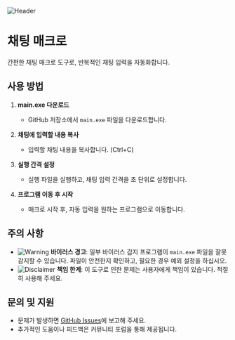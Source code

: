 ![Header](https://capsule-render.vercel.app/api?type=rect&color=auto&height=200&section=header&text=채팅%20매크로&fontSize=80&animation=fadeIn&fontAlignY=50)


# 채팅 매크로

간편한 채팅 매크로 도구로, 반복적인 채팅 입력을 자동화합니다.

## 사용 방법

1. **main.exe 다운로드**
    - GitHub 저장소에서 `main.exe` 파일을 다운로드합니다.

2. **채팅에 입력할 내용 복사**
    - 입력할 채팅 내용을 복사합니다. (Ctrl+C)

3. **실행 간격 설정**
    - 실행 파일을 실행하고, 채팅 입력 간격을 초 단위로 설정합니다.

4. **프로그램 이동 후 시작**
    - 매크로 시작 후, 자동 입력을 원하는 프로그램으로 이동합니다.

## 주의 사항

- ![Warning](https://img.shields.io/badge/-Warning-F44336?style=flat-square&logo=warning&logoColor=white) **바이러스 경고**: 일부 바이러스 감지 프로그램이 `main.exe` 파일을 잘못 감지할 수 있습니다. 파일이 안전한지 확인하고, 필요한 경우 예외 설정을 하십시오.
- ![Disclaimer](https://img.shields.io/badge/-Disclaimer-FFC107?style=flat-square&logo=disclaimer&logoColor=white) **책임 한계**: 이 도구로 인한 문제는 사용자에게 책임이 있습니다. 적절히 사용해 주세요.

## 문의 및 지원

- 문제가 발생하면 [GitHub Issues](https://github.com/Jeff0327/chat_macro/issues)에 보고해 주세요.
- 추가적인 도움이나 피드백은 커뮤니티 포럼을 통해 제공됩니다.
